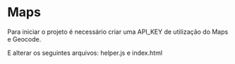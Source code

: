 # Maps

Para iniciar o projeto é necessário criar uma API_KEY de utilização do Maps e Geocode.

E alterar os seguintes arquivos: helper.js e index.html